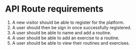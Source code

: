 # API Route requirements

1. A new visitor should be able to register for the platform.
2. A user should then be sign in once successfully registered. 
3. A user should be able to name and add a routine.
4. A user should be able to add an exercise to a routine.
5. A user should be able to view their routines and exercises. 
